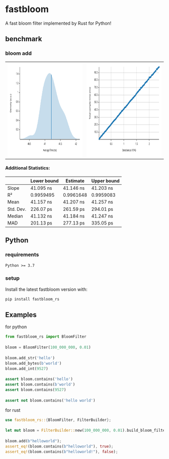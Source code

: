 # fastbloom

A fast bloom filter implemented by Rust for Python!

## benchmark

### bloom add

<div>
<section class="plots">
                <table width="100%">
                    <tbody>
                        <tr>
                            <td>
                                <a href="./docs/img/bloom_add_test/pdf.svg">
                                    <img src="./docs/img/bloom_add_test/pdf_small.svg" alt="PDF of Slope" width="450" height="300" />
                                </a>
                            </td>
                            <td>
                                <a href="./docs/img/bloom_add_test/regression.svg">
                                    <img src="./docs/img/bloom_add_test/regression_small.svg" alt="Regression" width="450" height="300" />
                                </a>
                            </td>
                        </tr>
                    </tbody>
                </table>
            </section>
<section class="stats">
                <div class="additional_stats">
                    <h4>Additional Statistics:</h4>
                    <table>
                        <thead>
                            <tr>
                                <th></th>
                                <th title="0.95 confidence level" class="ci-bound">Lower bound</th>
                                <th>Estimate</th>
                                <th title="0.95 confidence level" class="ci-bound">Upper bound</th>
                            </tr>
                        </thead>
                        <tbody>
                            <tr>
                                <td>Slope</td>
                                <td class="ci-bound">41.095 ns</td>
                                <td>41.146 ns</td>
                                <td class="ci-bound">41.203 ns</td>
                            </tr>
                            <tr>
                                <td>R&#xb2;</td>
                                <td class="ci-bound">0.9959495</td>
                                <td>0.9961648</td>
                                <td class="ci-bound">0.9959083</td>
                            </tr>
                            <tr>
                                <td>Mean</td>
                                <td class="ci-bound">41.157 ns</td>
                                <td>41.207 ns</td>
                                <td class="ci-bound">41.257 ns</td>
                            </tr>
                            <tr>
                                <td title="Standard Deviation">Std. Dev.</td>
                                <td class="ci-bound">226.07 ps</td>
                                <td>261.59 ps</td>
                                <td class="ci-bound">294.01 ps</td>
                            </tr>
                            <tr>
                                <td>Median</td>
                                <td class="ci-bound">41.132 ns</td>
                                <td>41.184 ns</td>
                                <td class="ci-bound">41.247 ns</td>
                            </tr>
                            <tr>
                                <td title="Median Absolute Deviation">MAD</td>
                                <td class="ci-bound">201.13 ps</td>
                                <td>277.13 ps</td>
                                <td class="ci-bound">335.05 ps</td>
                            </tr>
                        </tbody>
                    </table>
                </div>
            </section>
</div>

## Python

### requirements

```
Python >= 3.7
```

### setup

Install the latest fastbloom version with:

```bash
pip install fastbloom_rs
```

## Examples

for python

```python
from fastbloom_rs import BloomFilter

bloom = BloomFilter(100_000_000, 0.01)

bloom.add_str('hello')
bloom.add_bytes(b'world')
bloom.add_int(9527)

assert bloom.contains('hello')
assert bloom.contains(b'world')
assert bloom.contains(9527)

assert not bloom.contains('hello world')
```

for rust

```rust
use fastbloom_rs::{BloomFilter, FilterBuilder};

let mut bloom = FilterBuilder::new(100_000_000, 0.01).build_bloom_filter();

bloom.add(b"helloworld");
assert_eq!(bloom.contains(b"helloworld"), true);
assert_eq!(bloom.contains(b"helloworld!"), false);
```
